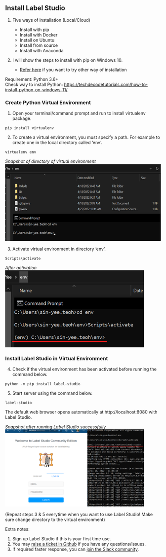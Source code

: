 ## Install Label Studio
1. Five ways of installation (Local/Cloud)
    - Install with pip
    - Install with Docker
    - Install on Ubuntu
    - Install from source
    - Install with Anaconda

2. I will show the steps to install with pip on Windows 10.
    - [Refer here](https://labelstud.io/guide/install.html) if you want to try other way of installation

Requirement: Python 3.6+ <br>
Check way to install Python: https://techdecodetutorials.com/how-to-install-python-on-windows-11/

### Create Python Virtual Environment

1. Open your terminal/command prompt and run to install virtualenv package.
```
pip install virtualenv
```

2. To create a virtual environment, you must specify a path. For example to create one in the local directory called ‘env’.
```
virtualenv env
```
_Snapshot of directory of virtual environment_ <br>
<img src="https://github.com/teohsinyee/resume-parsing/blob/main/images/virtualenv.png" width="550" height="250">

3. Activate virtual environment in directory ‘env’.
```
Scripts\activate
```
_After activation_ <br>
<img src="https://github.com/teohsinyee/resume-parsing/blob/main/images/activate.png" width="450" height="250">

### Install Label Studio in Virtual Environment

4. Check if the virtual environment has been activated before running the command below.
```
python -m pip install label-studio
```

5. Start server using the command below.
```
label-studio
```
The default web browser opens automatically at http://localhost:8080 with Label Studio.

_Snapshot after running Label Studio successfully_ <br>
<img src="https://github.com/teohsinyee/resume-parsing/blob/main/images/loginls.png" width="450" height="250">


(Repeat steps 3 & 5 everytime when you want to use Label Studio! Make sure change directory to the virtual environment)

Extra notes:
1. Sign up Label Studio if this is your first time use.
2. You may [raise a ticket in Github](https://github.com/heartexlabs/label-studio/issues) if you have any questions/issues. 
3. If required faster response, you can [join the Slack community](https://label-studio.slack.com/ssb/redirect).
